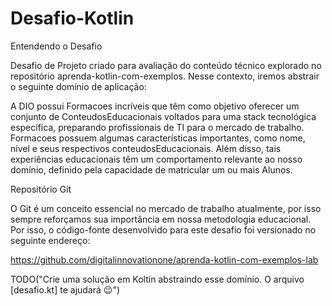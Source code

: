 # Desafio-Kotlin

Entendendo o Desafio
 
Desafio de Projeto criado para avaliação do conteúdo técnico explorado no repositório aprenda-kotlin-com-exemplos. Nesse contexto, iremos abstrair o seguinte domínio de aplicação:
 
A DIO possui Formacoes incríveis que têm como objetivo oferecer um conjunto de ConteudosEducacionais voltados para uma stack tecnológica específica, preparando profissionais de TI para o mercado de trabalho. Formacoes possuem algumas características importantes, como nome, nivel e seus respectivos conteudosEducacionais. Além disso, tais experiências educacionais têm um comportamento relevante ao nosso domínio, definido pela capacidade de matricular um ou mais Alunos.
 
Repositório Git
 
O Git é um conceito essencial no mercado de trabalho atualmente, por isso sempre reforçamos sua importância em nossa metodologia educacional. Por isso, o código-fonte desenvolvido para este desafio foi versionado no seguinte endereço:
 
https://github.com/digitalinnovationone/aprenda-kotlin-com-exemplos-lab
 
TODO("Crie uma solução em Koltin abstraindo esse domínio. O arquivo [desafio.kt] te ajudará 😉")

